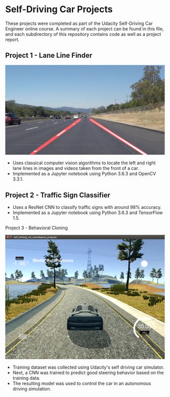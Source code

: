# Self-Driving Car Projects

These projects were completed as part of the Udacity Self-Driving Car Engineer online course. A summary of each project can be found in this file, and each subdirectory of this repository contains code as well as a project report.

## Project 1 - Lane Line Finder

![Lane Line Finder Image](01-lane-line-finder/test_images_output/solidWhiteRight.jpg)

* Uses classical computer vision algorithms to locate the left and right lane lines in images and videos taken from the front of a car.
* Implemented as a Jupyter notebook using Python 3.6.3 and OpenCV 3.3.1.

## Project 2 - Traffic Sign Classifier
* Uses a ResNet CNN to classify traffic signs with around 98% accuracy.
* Implemented as a Jupyter notebook using Python 3.6.3 and TensorFlow 1.5.

Project 3 - Behavioral Cloning

![Behavioral Cloning Image](03-behavioral-cloning/examples/autonomous_driving_screenshot_high_resolution.png)

* Training dataset was collected using Udacity's self driving car simulator.
* Next, a CNN was trained to predict good steering behavior based on the training data.
* The resulting model was used to control the car in an autonomous driving simulation.

